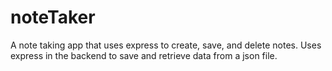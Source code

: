 # noteTaker
A note taking app that uses express to create, save, and delete notes. Uses express in the backend to save and retrieve data from a json file. 
